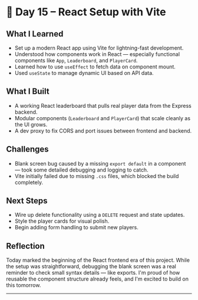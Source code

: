 # 📆 Day 15 – React Setup with Vite

## What I Learned

- Set up a modern React app using Vite for lightning-fast development.
- Understood how components work in React — especially functional components like `App`, `Leaderboard`, and `PlayerCard`.
- Learned how to use `useEffect` to fetch data on component mount.
- Used `useState` to manage dynamic UI based on API data.

## What I Built

- A working React leaderboard that pulls real player data from the Express backend.
- Modular components (`Leaderboard` and `PlayerCard`) that scale cleanly as the UI grows.
- A dev proxy to fix CORS and port issues between frontend and backend.

## Challenges

- Blank screen bug caused by a missing `export default` in a component — took some detailed debugging and logging to catch.
- Vite initially failed due to missing `.css` files, which blocked the build completely.

## Next Steps

- Wire up delete functionality using a `DELETE` request and state updates.
- Style the player cards for visual polish.
- Begin adding form handling to submit new players.

## Reflection

Today marked the beginning of the React frontend era of this project. While the setup was straightforward, debugging the blank screen was a real reminder to check small syntax details — like exports. I'm proud of how reusable the component structure already feels, and I'm excited to build on this tomorrow.

---
